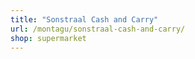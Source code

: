 ```yaml
---
title: "Sonstraal Cash and Carry"
url: /montagu/sonstraal-cash-and-carry/
shop: supermarket
---
```

